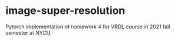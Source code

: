 # image-super-resolution
Pytorch implementation of homework 4 for VRDL course in 2021 fall semester at NYCU.
